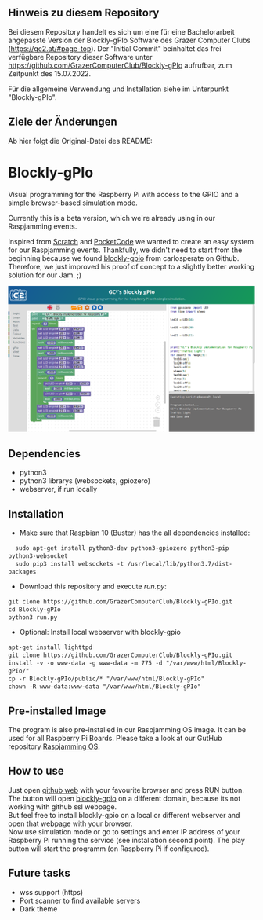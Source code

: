 ## Hinweis zu diesem Repository

Bei diesem Repository handelt es sich um eine für eine Bachelorarbeit angepasste Version der Blockly-gPIo Software des Grazer Computer Clubs (https://gc2.at/#page-top). 
Der "Initial Commit" beinhaltet das frei verfügbare Repository dieser Software unter https://github.com/GrazerComputerClub/Blockly-gPIo aufrufbar, zum Zeitpunkt des 15.07.2022.

Für die allgemeine Verwendung und Installation siehe im Unterpunkt "Blockly-gPIo".

## Ziele der Änderungen



Ab hier folgt die Original-Datei des README:

# Blockly-gPIo
Visual programming for the Raspberry Pi with access to the GPIO and a simple browser-based simulation mode.

Currently this is a beta version, which we're already using in our Raspjamming events.

Inspired from [Scratch](https://scratch.mit.edu/) and [PocketCode](https://www.catrobat.org/intro/) we wanted 
to create an easy system for our Raspjamming events. Thankfully, we didn't need to start from the beginning because 
we found [blockly-gpio](https://github.com/carlosperate/Blockly-gPIo) from carlosperate on Github. Therefore, we 
just improved his proof of concept to a slightly better working solution for our Jam. ;)</p>

![Blockly-gPIo screenshot](https://github.com/GrazerComputerClub/Blockly-gPIo/raw/master/blockly_gPIo_screenshot.png)

## Dependencies
 * python3
 * python3 librarys (websockets, gpiozero)
 * webserver, if run locally
 
## Installation
* Make sure that Raspbian 10 (Buster) has the all dependencies installed:  
```
  sudo apt-get install python3-dev python3-gpiozero python3-pip python3-websocket  
  sudo pip3 install websockets -t /usr/local/lib/python3.7/dist-packages
 ```
*  Download this repository and execute *run.py*:  
  ```
  git clone https://github.com/GrazerComputerClub/Blockly-gPIo.git  
  cd Blockly-gPIo  
  python3 run.py
  ``` 
*  Optional: Install local webserver with blockly-gpio   
  ```
  apt-get install lighttpd
  git clone https://github.com/GrazerComputerClub/Blockly-gPIo.git
  install -v -o www-data -g www-data -m 775 -d "/var/www/html/Blockly-gPIo/"
  cp -r Blockly-gPIo/public/* "/var/www/html/Blockly-gPIo"
  chown -R www-data:www-data "/var/www/html/Blockly-gPIo"
  ```
## Pre-installed Image

The program is also pre-installed in our Raspjamming OS image. It can be used for all Raspberry Pi Boards.
Please take a look at our GutHub repository [Raspjamming OS](https://github.com/GrazerComputerClub/Raspjamming-OS).

## How to use
Just open [github web](https://grazercomputerclub.github.io/Blockly-gPIo/) with your favourite browser and press RUN button.  
The button will open [blockly-gpio](http://strohmayers.com/Blockly-gPIo/) on a different domain, because its not working with github ssl webpage.  
But feel free to install blockly-gpio on a local or different webserver and open that webpage with your browser.  
Now use simulation mode or go to settings and enter IP address of your Raspberry Pi running the service (see installation second point). The play button will start the programm (on Raspberry Pi if configured). 


## Future tasks
* wss support (https)
* Port scanner to find available servers
* Dark theme


